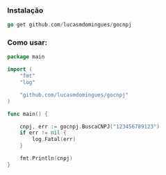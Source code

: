 ### Instalação

```go
go get github.com/lucasmdomingues/gocnpj
```

### Como usar:

```go
package main

import (
	"fmt"
	"log"

	"github.com/lucasmdomingues/gocnpj"
)

func main() {

	cnpj, err := gocnpj.BuscaCNPJ("123456789123")
	if err != nil {
		log.Fatal(err)
	}

	fmt.Println(cnpj)
}
```
